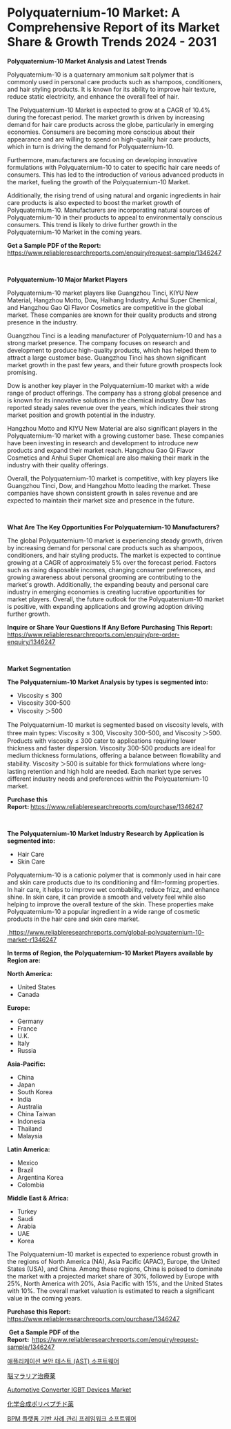 <p><h1>Polyquaternium-10 Market: A Comprehensive Report of its Market Share & Growth Trends 2024 - 2031</h1></p><p><strong>Polyquaternium-10 Market Analysis and Latest Trends</strong></p>
<p><p>Polyquaternium-10 is a quaternary ammonium salt polymer that is commonly used in personal care products such as shampoos, conditioners, and hair styling products. It is known for its ability to improve hair texture, reduce static electricity, and enhance the overall feel of hair.</p><p>The Polyquaternium-10 Market is expected to grow at a CAGR of 10.4% during the forecast period. The market growth is driven by increasing demand for hair care products across the globe, particularly in emerging economies. Consumers are becoming more conscious about their appearance and are willing to spend on high-quality hair care products, which in turn is driving the demand for Polyquaternium-10.</p><p>Furthermore, manufacturers are focusing on developing innovative formulations with Polyquaternium-10 to cater to specific hair care needs of consumers. This has led to the introduction of various advanced products in the market, fueling the growth of the Polyquaternium-10 Market.</p><p>Additionally, the rising trend of using natural and organic ingredients in hair care products is also expected to boost the market growth of Polyquaternium-10. Manufacturers are incorporating natural sources of Polyquaternium-10 in their products to appeal to environmentally conscious consumers. This trend is likely to drive further growth in the Polyquaternium-10 Market in the coming years.</p></p>
<p><strong>Get a Sample PDF of the Report:&nbsp;</strong> <a href="https://www.reliableresearchreports.com/enquiry/request-sample/1346247">https://www.reliableresearchreports.com/enquiry/request-sample/1346247</a></p>
<p>&nbsp;</p>
<p><strong>Polyquaternium-10 Major Market Players</strong></p>
<p><p>Polyquaternium-10 market players like Guangzhou Tinci, KIYU New Material, Hangzhou Motto, Dow, Haihang Industry, Anhui Super Chemical, and Hangzhou Gao Qi Flavor Cosmetics are competitive in the global market. These companies are known for their quality products and strong presence in the industry.</p><p>Guangzhou Tinci is a leading manufacturer of Polyquaternium-10 and has a strong market presence. The company focuses on research and development to produce high-quality products, which has helped them to attract a large customer base. Guangzhou Tinci has shown significant market growth in the past few years, and their future growth prospects look promising.</p><p>Dow is another key player in the Polyquaternium-10 market with a wide range of product offerings. The company has a strong global presence and is known for its innovative solutions in the chemical industry. Dow has reported steady sales revenue over the years, which indicates their strong market position and growth potential in the industry.</p><p>Hangzhou Motto and KIYU New Material are also significant players in the Polyquaternium-10 market with a growing customer base. These companies have been investing in research and development to introduce new products and expand their market reach. Hangzhou Gao Qi Flavor Cosmetics and Anhui Super Chemical are also making their mark in the industry with their quality offerings.</p><p>Overall, the Polyquaternium-10 market is competitive, with key players like Guangzhou Tinci, Dow, and Hangzhou Motto leading the market. These companies have shown consistent growth in sales revenue and are expected to maintain their market size and presence in the future.</p></p>
<p>&nbsp;</p>
<p><strong>What Are The Key Opportunities For Polyquaternium-10 Manufacturers?</strong></p>
<p><p>The global Polyquaternium-10 market is experiencing steady growth, driven by increasing demand for personal care products such as shampoos, conditioners, and hair styling products. The market is expected to continue growing at a CAGR of approximately 5% over the forecast period. Factors such as rising disposable incomes, changing consumer preferences, and growing awareness about personal grooming are contributing to the market's growth. Additionally, the expanding beauty and personal care industry in emerging economies is creating lucrative opportunities for market players. Overall, the future outlook for the Polyquaternium-10 market is positive, with expanding applications and growing adoption driving further growth.</p></p>
<p><strong>Inquire or Share Your Questions If Any Before Purchasing This Report:</strong> <a href="https://www.reliableresearchreports.com/enquiry/pre-order-enquiry/1346247">https://www.reliableresearchreports.com/enquiry/pre-order-enquiry/1346247</a></p>
<p>&nbsp;</p>
<p><strong>Market Segmentation</strong></p>
<p><strong>The Polyquaternium-10 Market Analysis by types is segmented into:</strong></p>
<p><ul><li>Viscosity ≤ 300</li><li>Viscosity 300-500</li><li>Viscosity ＞500</li></ul></p>
<p><p>The Polyquaternium-10 market is segmented based on viscosity levels, with three main types: Viscosity ≤ 300, Viscosity 300-500, and Viscosity ＞500. Products with viscosity ≤ 300 cater to applications requiring lower thickness and faster dispersion. Viscosity 300-500 products are ideal for medium thickness formulations, offering a balance between flowability and stability. Viscosity ＞500 is suitable for thick formulations where long-lasting retention and high hold are needed. Each market type serves different industry needs and preferences within the Polyquaternium-10 market.</p></p>
<p><strong>Purchase this Report:&nbsp;</strong><a href="https://www.reliableresearchreports.com/purchase/1346247">https://www.reliableresearchreports.com/purchase/1346247</a></p>
<p>&nbsp;</p>
<p><strong>The Polyquaternium-10 Market Industry Research by Application is segmented into:</strong></p>
<p><ul><li>Hair Care</li><li>Skin Care</li></ul></p>
<p><p>Polyquaternium-10 is a cationic polymer that is commonly used in hair care and skin care products due to its conditioning and film-forming properties. In hair care, it helps to improve wet combability, reduce frizz, and enhance shine. In skin care, it can provide a smooth and velvety feel while also helping to improve the overall texture of the skin. These properties make Polyquaternium-10 a popular ingredient in a wide range of cosmetic products in the hair care and skin care market.</p></p>
<p><a href="https://www.reliableresearchreports.com/global-polyquaternium-10-market-r1346247">&nbsp;https://www.reliableresearchreports.com/global-polyquaternium-10-market-r1346247</a></p>
<p><strong>In terms of Region, the Polyquaternium-10 Market Players available by Region are:</strong></p>
<p>
    <p> <strong> North America: </strong>
        <ul>
            <li>United States</li>
            <li>Canada</li>
        </ul>
        </p> 
    <p> <strong> Europe: </strong>
        <ul>
            <li>Germany</li>
            <li>France</li>
            <li>U.K.</li>
            <li>Italy</li>
            <li>Russia</li>
        </ul>
        </p> 
    <p> <strong> Asia-Pacific: </strong>
        <ul>
            <li>China</li>
            <li>Japan</li>
            <li>South Korea</li>
            <li>India</li>
            <li>Australia</li>
            <li>China Taiwan</li>
            <li>Indonesia</li>
            <li>Thailand</li>
            <li>Malaysia</li>
        </ul>
        </p> 
    <p> <strong> Latin America: </strong>
        <ul>
            <li>Mexico</li>
            <li>Brazil</li>
            <li>Argentina Korea</li>
            <li>Colombia</li>
        </ul>
        </p> 
    <p> <strong> Middle East & Africa: </strong>
        <ul>
            <li>Turkey</li>
            <li>Saudi</li>
            <li>Arabia</li>
            <li>UAE</li>
            <li>Korea</li>
        </ul>
    </p>
    </p>
<p><p>The Polyquaternium-10 market is expected to experience robust growth in the regions of North America (NA), Asia Pacific (APAC), Europe, the United States (USA), and China. Among these regions, China is poised to dominate the market with a projected market share of 30%, followed by Europe with 25%, North America with 20%, Asia Pacific with 15%, and the United States with 10%. The overall market valuation is estimated to reach a significant value in the coming years.</p></p>
<p><strong>Purchase this Report: </strong><a href="https://www.reliableresearchreports.com/purchase/1346247">https://www.reliableresearchreports.com/purchase/1346247</a></p>
<p>&nbsp;<strong>Get a Sample PDF of the Report:&nbsp;&nbsp;</strong><a href="https://www.reliableresearchreports.com/enquiry/request-sample/1346247">https://www.reliableresearchreports.com/enquiry/request-sample/1346247</a></p>
<p><strong></strong></p>
<p><p><a href="https://github.com/ThomasElmes2022/Market-Research-Report-List-1/blob/main/534550183105.md">애플리케이션 보안 테스트 (AST) 소프트웨어</a></p><p><a href="https://github.com/Andrewones2023/Market-Research-Report-List-1/blob/main/713027793349.md">脳マラリア治療薬</a></p><p><a href="https://github.com/fiixsa/Market-Research-Report-List-2/blob/main/automotive-converter-igbt-devices-market.md">Automotive Converter IGBT Devices Market</a></p><p><a href="https://github.com/ChloeConn27/Market-Research-Report-List-1/blob/main/867262193350.md">化学合成ポリペプチド薬</a></p><p><a href="https://github.com/khytkeqagplkzqvh/Market-Research-Report-List-2/blob/main/811374283106.md">BPM 플랫폼 기반 사례 관리 프레임워크 소프트웨어</a></p></p>